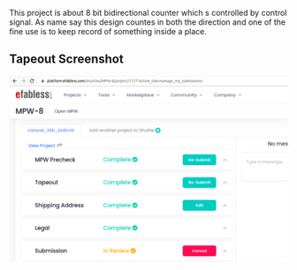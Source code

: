 
This project is about 8 bit bidirectional counter which s controlled by control signal. As name say this design countes in both the direction and one of the fine use is to keep record of something inside a place. 


## Tapeout Screenshot
<img src="images/tapeout.png">
